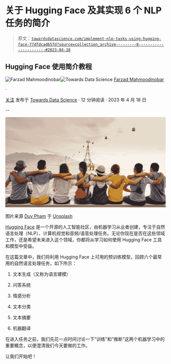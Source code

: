 # 关于 Hugging Face 及其实现 6 个 NLP 任务的简介

> 原文：[`towardsdatascience.com/implement-nlp-tasks-using-hugging-face-77dfdcad65fd?source=collection_archive---------8-----------------------#2023-04-18`](https://towardsdatascience.com/implement-nlp-tasks-using-hugging-face-77dfdcad65fd?source=collection_archive---------8-----------------------#2023-04-18)

## Hugging Face 使用简介教程

[](https://medium.com/@fmnobar?source=post_page-----77dfdcad65fd--------------------------------)![Farzad Mahmoodinobar](https://medium.com/@fmnobar?source=post_page-----77dfdcad65fd--------------------------------)[](https://towardsdatascience.com/?source=post_page-----77dfdcad65fd--------------------------------)![Towards Data Science](https://towardsdatascience.com/?source=post_page-----77dfdcad65fd--------------------------------) [Farzad Mahmoodinobar](https://medium.com/@fmnobar?source=post_page-----77dfdcad65fd--------------------------------)

·

[关注](https://medium.com/m/signin?actionUrl=https%3A%2F%2Fmedium.com%2F_%2Fsubscribe%2Fuser%2F3c56b7d4893e&operation=register&redirect=https%3A%2F%2Ftowardsdatascience.com%2Fimplement-nlp-tasks-using-hugging-face-77dfdcad65fd&user=Farzad+Mahmoodinobar&userId=3c56b7d4893e&source=post_page-3c56b7d4893e----77dfdcad65fd---------------------post_header-----------) 发布于 [Towards Data Science](https://towardsdatascience.com/?source=post_page-----77dfdcad65fd--------------------------------) · 12 分钟阅读 · 2023 年 4 月 18 日 [](https://medium.com/m/signin?actionUrl=https%3A%2F%2Fmedium.com%2F_%2Fvote%2Ftowards-data-science%2F77dfdcad65fd&operation=register&redirect=https%3A%2F%2Ftowardsdatascience.com%2Fimplement-nlp-tasks-using-hugging-face-77dfdcad65fd&user=Farzad+Mahmoodinobar&userId=3c56b7d4893e&source=-----77dfdcad65fd---------------------clap_footer-----------)

--

[](https://medium.com/m/signin?actionUrl=https%3A%2F%2Fmedium.com%2F_%2Fbookmark%2Fp%2F77dfdcad65fd&operation=register&redirect=https%3A%2F%2Ftowardsdatascience.com%2Fimplement-nlp-tasks-using-hugging-face-77dfdcad65fd&source=-----77dfdcad65fd---------------------bookmark_footer-----------)![](img/8a227cd780125742369e775c5e6ccf84.png)

图片来源 [Duy Pham](https://unsplash.com/@miinyuii?utm_source=unsplash&utm_medium=referral&utm_content=creditCopyText) 于 [Unsplash](https://unsplash.com/photos/Cecb0_8Hx-o?utm_source=unsplash&utm_medium=referral&utm_content=creditCopyText)

[Hugging Face](https://huggingface.co/) 是一个开源的人工智能社区，由机器学习从业者创建，专注于自然语言处理（NLP）、计算机视觉和音频/语音处理任务。无论你现在是否在这些领域工作，还是希望未来进入这个领域，你都将从学习如何使用 Hugging Face 工具和模型中受益。

在这篇文章中，我们将利用 Hugging Face 上可用的预训练模型，回顾六个最常用的自然语言处理任务，如下所示：

1.  文本生成（又称为语言建模）

1.  问答系统

1.  情感分析

1.  文本分类

1.  文本摘要

1.  机器翻译

在进入任务之前，我们先花一点时间讨论一下“训练”和“推断”这两个机器学习中的重要概念，以便澄清我们今天要做的工作。

让我们开始吧！
